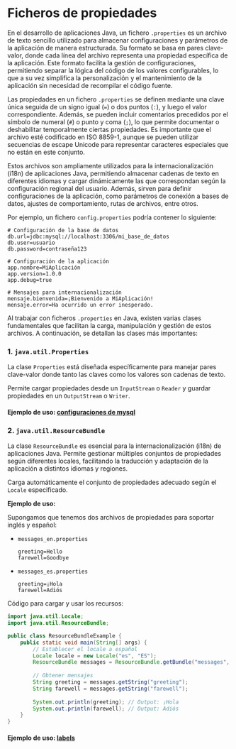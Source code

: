 # Ficheros de propiedades

En el desarrollo de aplicaciones Java, un fichero `.properties` es un archivo de texto sencillo utilizado para 
almacenar configuraciones y parámetros de la aplicación de manera estructurada. Su formato se basa en pares 
clave-valor, donde cada línea del archivo representa una propiedad específica de la aplicación. Este formato 
facilita la gestión de configuraciones, permitiendo separar la lógica del código de los valores configurables, lo 
que a su vez simplifica la personalización y el mantenimiento de la aplicación sin necesidad de recompilar el código fuente.

Las propiedades en un fichero `.properties` se definen mediante una clave única seguida de un signo igual (`=`) o 
dos puntos (`:`), y luego el valor correspondiente. Además, se pueden incluir comentarios precedidos por el símbolo 
de numeral (`#`) o punto y coma (`;`), lo que permite documentar o deshabilitar temporalmente ciertas propiedades. 
Es importante que el archivo esté codificado en ISO 8859-1, aunque se pueden utilizar secuencias de escape Unicode 
para representar caracteres especiales que no están en este conjunto.

Estos archivos son ampliamente utilizados para la internacionalización (i18n) de aplicaciones Java, permitiendo 
almacenar cadenas de texto en diferentes idiomas y cargar dinámicamente las que correspondan según la configuración 
regional del usuario. Además, sirven para definir configuraciones de la aplicación, como parámetros de conexión a 
bases de datos, ajustes de comportamiento, rutas de archivos, entre otros.

Por ejemplo, un fichero `config.properties` podría contener lo siguiente:

```properties
# Configuración de la base de datos
db.url=jdbc:mysql://localhost:3306/mi_base_de_datos
db.user=usuario
db.password=contraseña123

# Configuración de la aplicación
app.nombre=MiAplicación
app.version=1.0.0
app.debug=true

# Mensajes para internacionalización
mensaje.bienvenida=¡Bienvenido a MiAplicación!
mensaje.error=Ha ocurrido un error inesperado.
```

Al trabajar con ficheros `.properties` en Java, existen varias clases fundamentales que facilitan la carga, manipulación y gestión de estos archivos. A continuación, se detallan las clases más importantes:

### 1. `java.util.Properties`

La clase `Properties` está diseñada específicamente para manejar pares clave-valor donde tanto las claves como los 
valores son cadenas de texto.

Permite cargar propiedades desde un `InputStream` o `Reader` y guardar propiedades en un `OutputStream` o `Writer`.

#### Ejemplo de uso: [configuraciones de mysql](../practica/EJEMPLO2_PropertiesMysql.java)

### 2. `java.util.ResourceBundle`

La clase `ResourceBundle` es esencial para la internacionalización (i18n) de aplicaciones Java. Permite gestionar 
múltiples conjuntos de propiedades según diferentes locales, facilitando la traducción y adaptación de la aplicación a distintos idiomas y regiones.

Carga automáticamente el conjunto de propiedades adecuado según el `Locale` especificado.

**Ejemplo de uso:**

Supongamos que tenemos dos archivos de propiedades para soportar inglés y español:

- `messages_en.properties`
  ```properties
  greeting=Hello
  farewell=Goodbye
  ```

- `messages_es.properties`
  ```properties
  greeting=¡Hola
  farewell=Adiós
  ```

Código para cargar y usar los recursos:

```java
import java.util.Locale;
import java.util.ResourceBundle;

public class ResourceBundleExample {
    public static void main(String[] args) {
        // Establecer el locale a español
        Locale locale = new Locale("es", "ES");
        ResourceBundle messages = ResourceBundle.getBundle("messages", locale);
        
        // Obtener mensajes
        String greeting = messages.getString("greeting");
        String farewell = messages.getString("farewell");
        
        System.out.println(greeting); // Output: ¡Hola
        System.out.println(farewell); // Output: Adiós
    }
}
```
#### Ejemplo de uso: [labels](../practica/EJEMPLO3_PropertiesLanguages.java)
